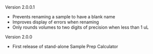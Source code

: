Version 2.0.0.1
- Prevents renaming a sample to have a blank name
- Improves display of errors when renaming
- Only rounds volumes to two digits of precision when less than 1 uL

Version 2.0.0
- First release of stand-alone Sample Prep Calculator
